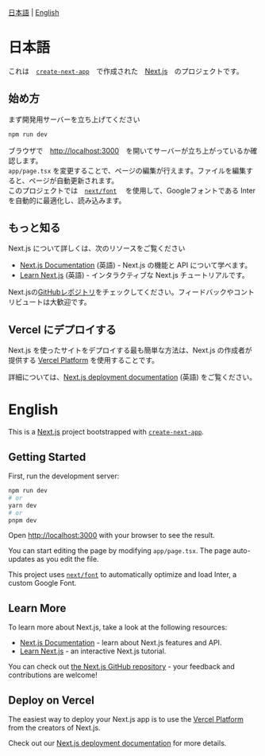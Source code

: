 [日本語](#日本語) | [English](#english)

# 日本語
これは　[`create-next-app`](https://github.com/vercel/next.js/tree/canary/packages/create-next-app)　で作成された　[Next.js](https://nextjs.org/)　のプロジェクトです。
## 始め方

まず開発用サーバーを立ち上げてください

```bash
npm run dev
```

ブラウザで　[http://localhost:3000](http://localhost:3000)　を開いてサーバーが立ち上がっているか確認します。  
`app/page.tsx` を変更することで、ページの編集が行えます。ファイルを編集すると、ページが自動更新されます。  
このプロジェクトでは　[`next/font`](https://nextjs.org/docs/basic-features/font-optimization) 　を使用して、Googleフォントである Inter を自動的に最適化し、読み込みます。

## もっと知る

Next.js について詳しくは、次のリソースをご覧ください

- [Next.js Documentation](https://nextjs.org/docs) (英語) - Next.js の機能と API について学べます。
- [Learn Next.js](https://nextjs.org/learn) (英語) - インタラクティブな Next.js チュートリアルです。

Next.jsの[GitHubレポジトリ](https://github.com/vercel/next.js/)をチェックしてください。フィードバックやコントリビュートは大歓迎です。

## Vercel にデプロイする

Next.js を使ったサイトをデプロイする最も簡単な方法は、Next.js の作成者が提供する [Vercel Platform](https://vercel.com/new?utm_medium=default-template&filter=next.js&utm_source=create-next-app&utm_campaign=create-next-app-readme) を使用することです。  

詳細については、[Next.js deployment documentation](https://nextjs.org/docs/deployment) (英語) をご覧ください。

# English
This is a [Next.js](https://nextjs.org/) project bootstrapped with [`create-next-app`](https://github.com/vercel/next.js/tree/canary/packages/create-next-app).

## Getting Started

First, run the development server:

```bash
npm run dev
# or
yarn dev
# or
pnpm dev
```

Open [http://localhost:3000](http://localhost:3000) with your browser to see the result.

You can start editing the page by modifying `app/page.tsx`. The page auto-updates as you edit the file.

This project uses [`next/font`](https://nextjs.org/docs/basic-features/font-optimization) to automatically optimize and load Inter, a custom Google Font.

## Learn More

To learn more about Next.js, take a look at the following resources:

- [Next.js Documentation](https://nextjs.org/docs) - learn about Next.js features and API.
- [Learn Next.js](https://nextjs.org/learn) - an interactive Next.js tutorial.

You can check out [the Next.js GitHub repository](https://github.com/vercel/next.js/) - your feedback and contributions are welcome!

## Deploy on Vercel

The easiest way to deploy your Next.js app is to use the [Vercel Platform](https://vercel.com/new?utm_medium=default-template&filter=next.js&utm_source=create-next-app&utm_campaign=create-next-app-readme) from the creators of Next.js.

Check out our [Next.js deployment documentation](https://nextjs.org/docs/deployment) for more details.
